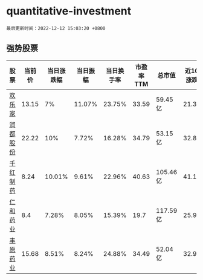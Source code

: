 # quantitative-investment

`最后更新时间：2022-12-12 15:03:20 +0800`

## 强势股票

|股票|当前价|当日涨跌幅|当日振幅|当日换手率|市盈率TTM|总市值|近10日涨跌幅|
|----|----|----|----|----|----|----|----|
|[欢乐家](https://xueqiu.com/S/SZ300997)|13.15|7%|11.07%|23.75%|33.59|59.45亿|21.31%|
|[润都股份](https://xueqiu.com/S/SZ002923)|22.22|10%|7.72%|16.28%|34.79|53.15亿|32.89%|
|[千红制药](https://xueqiu.com/S/SZ002550)|8.24|10.01%|9.61%|22.96%|40.63|105.46亿|41.1%|
|[仁和药业](https://xueqiu.com/S/SZ000650)|8.4|7.28%|8.05%|15.39%|19.7|117.59亿|25.94%|
|[丰原药业](https://xueqiu.com/S/SZ000153)|15.68|8.51%|8.24%|24.88%|34.49|52.04亿|32.99%|
